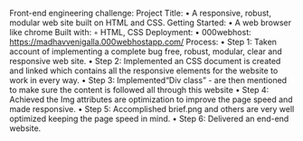 Front-end engineering challenge: 
Project Title: 
    • A responsive, robust, modular web site built on HTML and CSS. 
Getting Started:
    • A web browser like chrome
      Built with: 
        ◦ HTML, CSS
Deployment: 
    • 000webhost: https://madhavvenigalla.000webhostapp.com/
Process:
    • Step 1: Taken account of implementing a complete bug free, robust, modular, clear and responsive web site. 
    • Step 2: Implemented an CSS document is created and linked which contains all the responsive elements for the website to work in every way. 
    • Step 3: Implemented“Div class” -  are then mentioned to make sure the content is followed all through this website
    • Step 4: Achieved the Img attributes are optimization to improve the page speed and made responsive.
    • Step 5: Accomplished brief.png and others are very well optimized keeping the page speed in mind. 
    • Step 6: Delivered an end-end website. 

